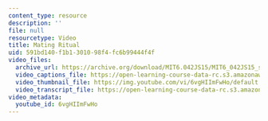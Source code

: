 ```yaml
---
content_type: resource
description: ''
file: null
resourcetype: Video
title: Mating Ritual
uid: 591bd140-f1b1-3010-98f4-fc6b99444f4f
video_files:
  archive_url: https://archive.org/download/MIT6.042JS15/MIT6_042JS15_stableritual_video_ipod.mp4
  video_captions_file: https://open-learning-course-data-rc.s3.amazonaws.com/6-042j-mathematics-for-computer-science-spring-2015/4b182ee09fd357029cb194c758c111bd_6vgHIImFwHo.vtt
  video_thumbnail_file: https://img.youtube.com/vi/6vgHIImFwHo/default.jpg
  video_transcript_file: https://open-learning-course-data-rc.s3.amazonaws.com/6-042j-mathematics-for-computer-science-spring-2015/1d7049523de81c9f81c36754040117df_6vgHIImFwHo.pdf
video_metadata:
  youtube_id: 6vgHIImFwHo
---
```

